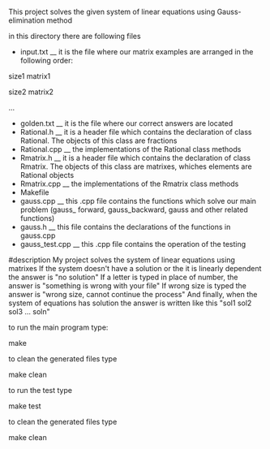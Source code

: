 This project solves the given system of linear equations using Gauss-elimination method

 in this directory there are following files
 
* input.txt __ it is the file where our matrix examples are arranged
  in the following order:
  
size1
matrix1

size2
matrix2
  
...

* golden.txt __ it is the file where our correct answers are located
* Rational.h __ it is a header file which contains the declaration of class Rational. The objects of this class are fractions
* Rational.cpp __ the implementations of the Rational class methods
* Rmatrix.h __  it is a header file which contains the declaration of class Rmatrix. The objects of this class are matrixes, whiches elements are Rational objects
* Rmatrix.cpp __ the implementations of the Rmatrix class methods
* Makefile
* gauss.cpp __ this .cpp file contains the functions which solve our main problem (gauss_ forward, gauss_backward, gauss and other related functions) 
* gauss.h __ this file contains the declarations of the functions in gauss.cpp
* gauss_test.cpp __ this .cpp file contains the operation of the testing 

#description
My project solves the system of linear equations using matrixes
If the system doesn't have a solution or the it is linearly dependent the answer is "no solution"
If a letter is typed in place of number, the answer is "something is wrong with your file"
If wrong size is typed the answer is "wrong size, cannot continue the process"
And finally, when the system of equations has solution the answer is written like this   "sol1 sol2 sol3 ... soln"

to run the main program type:

 make
 
to clean the generated files type

 make clean 


to run the test type

 make test


to clean the generated files type

 make clean
